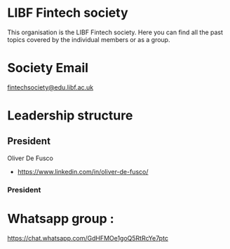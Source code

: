 # LIBF Fintech society

This organisation is the LIBF Fintech society. Here you can find all the past topics covered by the individual members or as a group.

# Society Email

fintechsociety@edu.libf.ac.uk

# Leadership structure

## President

Oliver De Fusco
- https://www.linkedin.com/in/oliver-de-fusco/

### President

# Whatsapp group : 

https://chat.whatsapp.com/GdHFMOe1goQ5RtRcYe7ptc

<!--

**Here are some ideas to get you started:**

🙋‍♀️ A short introduction - what is your organization all about?
🌈 Contribution guidelines - how can the community get involved?
👩‍💻 Useful resources - where can the community find your docs? Is there anything else the community should know?
🍿 Fun facts - what does your team eat for breakfast?
🧙 Remember, you can do mighty things with the power of [Markdown](https://docs.github.com/github/writing-on-github/getting-started-with-writing-and-formatting-on-github/basic-writing-and-formatting-syntax)
-->
